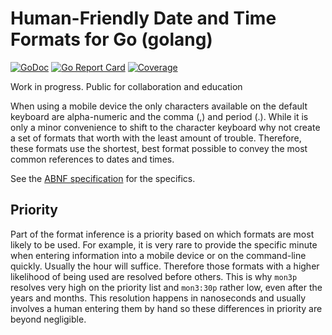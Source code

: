 # Human-Friendly Date and Time Formats for Go (golang)

[![GoDoc](https://godoc.org/gitlab.com/skilstak/go/htime?status.svg)](https://godoc.org/gitlab.com/skilstak/go/htime)
[![Go Report Card](https://goreportcard.com/badge/gitlab.com/skilstak/go/htime)](https://goreportcard.com/report/gitlab.com/skilstak/go/htime)
[![Coverage](https://gocover.io/_badge/gitlab.com/skilstak/go/htime)](https://gocover.io/gitlab.com/skilstak/go/htime)

Work in progress. Public for collaboration and education

When using a mobile device the only characters available on the default keyboard are alpha-numeric and the comma (,) and period (.). While it is only a minor convenience to shift to the character keyboard why not create a set of formats that worth with the least amount of trouble. Therefore, these formats use the shortest, best format possible to convey the most common references to dates and times.

See the [ABNF specification](timefmt.abnf) for the specifics.

## Priority

Part of the format inference is a priority based on which formats are most likely to be used. For example, it is very rare to provide the specific minute when entering information into a mobile device or on the command-line quickly. Usually the hour will suffice. Therefore those formats with a higher likelihood of being used are resolved before others. This is why `mon3p` resolves very high on the priority list and `mon3:30p` rather low, even after the years and months. This resolution happens in nanoseconds and usually involves a human entering them by hand so these differences in priority are beyond negligible.
